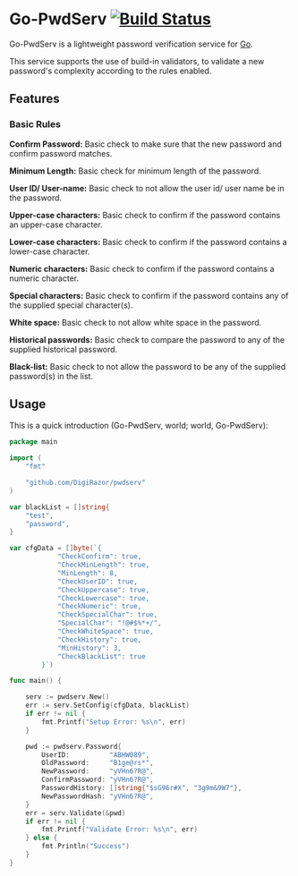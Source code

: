 # Go-PwdServ [![Build Status](https://travis-ci.org/DigiRazor/pwdserv.svg?branch=master)](https://travis-ci.org/DigiRazor/pwdserv)

Go-PwdServ is a lightweight password verification service for [Go](https://golang.org/).

This service supports the use of build-in validators, to validate a new password's complexity according to the rules enabled.

## Features

### Basic Rules

**Confirm Password:** Basic check to make sure that the new password and confirm password matches.

**Minimum Length:** Basic check for minimum length of the password.

**User ID/ User-name:** Basic check to not allow the user id/ user name be in the password.

**Upper-case characters:** Basic check to confirm if the password contains an upper-case character.

**Lower-case characters:** Basic check to confirm if the password contains a lower-case character.

**Numeric characters:** Basic check to confirm if the password contains a numeric character.

**Special characters:** Basic check to confirm if the password contains any of the supplied special character(s).

**White space:** Basic check to not allow white space in the password.

**Historical passwords:** Basic check to compare the password to any of the supplied historical password.

**Black-list:** Basic check to not allow the password to be any of the supplied password(s) in the list.

## Usage

This is a quick introduction (Go-PwdServ, world; world, Go-PwdServ):

```go
package main

import (
	"fmt"

	"github.com/DigiRazor/pwdserv"
)

var blackList = []string{
	"test",
	"password",
}

var cfgData = []byte(`{
			"CheckConfirm": true,
			"CheckMinLength": true,
			"MinLength": 8,
			"CheckUserID": true,
			"CheckUppercase": true,
			"CheckLowercase": true,
			"CheckNumeric": true,
			"CheckSpecialChar": true,
			"SpecialChar": "!@#$%*+/",
			"CheckWhiteSpace": true,
			"CheckHistory": true,
			"MinHistory": 3,
			"CheckBlackList": true
		}`)

func main() {

	serv := pwdserv.New()
	err := serv.SetConfig(cfgData, blackList)
	if err != nil {
		fmt.Printf("Setup Error: %s\n", err)
	}

	pwd := pwdserv.Password{
		UserID:          "ABHW089",
		OldPassword:     "B1ge@rs*",
		NewPassword:     "yVHn6?R@",
		ConfirmPassword: "yVHn6?R@",
		PasswordHistory: []string{"$sG96r#X", "3g9m&9W7"},
		NewPasswordHash: "yVHn6?R@",
	}
	err = serv.Validate(&pwd)
	if err != nil {
		fmt.Printf("Validate Error: %s\n", err)
	} else {
		fmt.Println("Success")
	}
}
```
